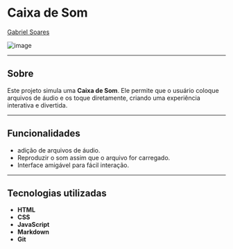 # Caixa de Som

[Gabriel Soares](https://www.linkedin.com/in/gabriel-soares-3098782b0/)

![image](https://github.com/user-attachments/assets/12ac2b93-ec45-4d49-84dd-1bcda43f96a6)

---

## Sobre
Este projeto simula uma **Caixa de Som**.  Ele permite que o usuário coloque arquivos de áudio e os toque diretamente, criando uma experiência interativa e divertida.

---

## Funcionalidades
- adição de arquivos de áudio.
- Reproduzir o som assim que o arquivo for carregado.
- Interface amigável para fácil interação.

---

## Tecnologias utilizadas
- **HTML**
- **CSS**
- **JavaScript**
- **Markdown**
- **Git**
